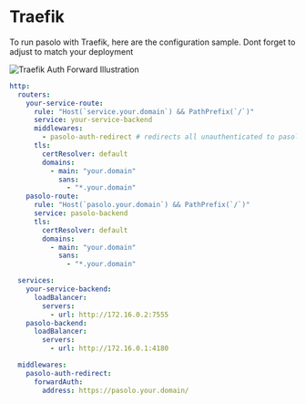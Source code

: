 # Traefik

To run pasolo with Traefik, here are the configuration sample. Dont forget to adjust to match your deployment

![Traefik Auth Forward Illustration](https://doc.traefik.io/traefik/assets/img/middleware/authforward.png)

```yaml
http:
  routers:
    your-service-route:
      rule: "Host(`service.your.domain`) && PathPrefix(`/`)"
      service: your-service-backend
      middlewares:
        - pasolo-auth-redirect # redirects all unauthenticated to pasolo signin
      tls:
        certResolver: default
        domains:
          - main: "your.domain"
            sans:
              - "*.your.domain"
    pasolo-route:
      rule: "Host(`pasolo.your.domain`) && PathPrefix(`/`)"
      service: pasolo-backend
      tls:
        certResolver: default
        domains:
          - main: "your.domain"
            sans:
              - "*.your.domain"

  services:
    your-service-backend:
      loadBalancer:
        servers:
          - url: http://172.16.0.2:7555
    pasolo-backend:
      loadBalancer:
        servers:
          - url: http://172.16.0.1:4180

  middlewares:
    pasolo-auth-redirect:
      forwardAuth:
        address: https://pasolo.your.domain/
```